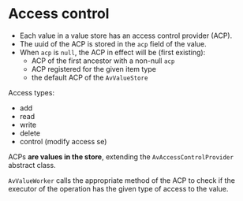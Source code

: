 # Access control

- Each value in a value store has an access control provider (ACP).
- The uuid of the ACP is stored in the `acp` field of the value.
- When `acp` is `null`, the ACP in effect will be (first existing):
  - ACP of the first ancestor with a non-null `acp`
  - ACP registered for the given item type
  - the default ACP of the `AvValueStore`

Access types:

- add
- read
- write
- delete
- control (modify access se)

ACPs **are values in the store**, extending the `AvAccessControlProvider` abstract class.

`AvValueWorker` calls the appropriate method of the ACP to check if the executor of
the operation has the given type of access to the value.


